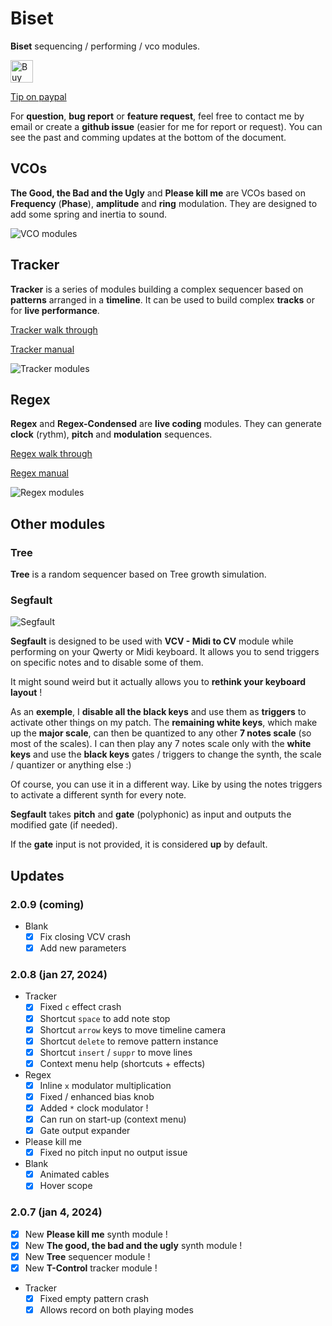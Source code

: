 
# Biset

**Biset** sequencing / performing / vco modules.

<a href='https://ko-fi.com/N4N0TVI8X' target='_blank'><img height='36' style='border:0px;height:36px;' src='https://storage.ko-fi.com/cdn/kofi2.png?v=3' border='0' alt='Buy Me a Coffee at ko-fi.com' /></a>

[Tip on paypal](https://www.paypal.com/paypalme/bisousbiset)

For **question**, **bug report** or **feature request**, feel free to contact me
by email or create a **github issue** (easier for me for report or request).
You can see the past and comming updates at the bottom of the document.

## VCOs

**The Good, the Bad and the Ugly** and **Please kill me** are VCOs based on
**Frequency** (**Phase**), **amplitude** and **ring** modulation.
They are designed to add some spring and inertia to sound.

![VCO modules](./doc/Biset-VCOs.png)

## Tracker

**Tracker** is a series of modules building a complex sequencer based on
**patterns** arranged in a **timeline**.
It can be used to build complex **tracks** or for **live performance**.

[Tracker walk through](https://www.youtube.com/watch?v=dUq9HsWwDsw)

[Tracker manual](./doc/Manual-Tracker.pdf)

![Tracker modules](./doc/Biset-Tracker.png)

## Regex

**Regex** and **Regex-Condensed** are **live coding** modules. They can generate
**clock** (rythm), **pitch** and **modulation** sequences.

[Regex walk through](https://www.youtube.com/watch?v=hXMN2y9V8K0)

[Regex manual](./doc/Manual-Regex.pdf)

![Regex modules](./doc/Biset-Regex.png)

## Other modules

### Tree

**Tree** is a random sequencer based on Tree growth simulation.

### Segfault

![Segfault](./doc/Biset-Segfault.png)

**Segfault** is designed to be used with **VCV - Midi to CV** module while
performing on your Qwerty or Midi keyboard.
It allows you to send triggers on specific notes and to disable some of them.

It might sound weird but it actually allows you to **rethink your keyboard
layout** !

As an **exemple**, I **disable all the black keys** and use them as **triggers**
to activate other things on my patch.
The **remaining white keys**, which make up the **major scale**, can then be
quantized to any other **7 notes scale** (so most of the scales).
I can then play any 7 notes scale only with the **white keys** and use the
**black keys** gates / triggers to change the synth, the scale / quantizer or
anything else :)

Of course, you can use it in a different way. Like by using the notes triggers
to activate a different synth for every note.

**Segfault** takes **pitch** and **gate** (polyphonic) as input and outputs the
modified gate (if needed).

If the **gate** input is not provided, it is considered **up** by default.

## Updates

### 2.0.9 (coming)

- Blank
	- [x] Fix closing VCV crash
	- [x] Add new parameters

### 2.0.8 (jan 27, 2024)

- Tracker
	- [x] Fixed `c` effect crash
	- [x] Shortcut `space` to add note stop
	- [x] Shortcut `arrow` keys to move timeline camera
	- [x] Shortcut `delete` to remove pattern instance
	- [x] Shortcut `insert` / `suppr` to move lines
	- [x] Context menu help (shortcuts + effects)
- Regex
	- [x] Inline `x` modulator multiplication
	- [x] Fixed / enhanced bias knob
	- [x] Added `*` clock modulator !
	- [x] Can run on start-up (context menu)
	- [x] Gate output expander
- Please kill me
	- [x] Fixed no pitch input no output issue
- Blank
	- [x] Animated cables
	- [x] Hover scope

### 2.0.7 (jan 4, 2024)

- [x] New **Please kill me** synth module !
- [x] New **The good, the bad and the ugly** synth module !
- [x] New **Tree** sequencer module !
- [x] New **T-Control** tracker module !
- Tracker
	- [x] Fixed empty pattern crash
	- [x] Allows record on both playing modes
